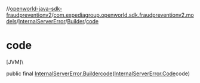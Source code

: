 //[openworld-java-sdk-fraudpreventionv2](../../../../index.md)/[com.expediagroup.openworld.sdk.fraudpreventionv2.models](../../index.md)/[InternalServerError](../index.md)/[Builder](index.md)/[code](code.md)

# code

[JVM]\

public final [InternalServerError.Builder](index.md)[code](code.md)([InternalServerError.Code](../-code/index.md)code)
